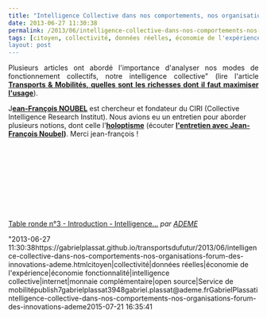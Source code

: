 ```yaml
---
title: "Intelligence Collective dans nos comportements, nos organisations - Forum des Innovations @ademe"
date: 2013-06-27 11:30:38
permalink: /2013/06/intelligence-collective-dans-nos-comportements-nos-organisations-forum-des-innovations-ademe.html
tags: [citoyen, collectivité, données réelles, économie de l'expérience, économie fonctionnalité, intelligence collective, internet, monnaie complémentaire, open source, Service de mobilité]
layout: post
---
```


<p style="text-align: justify;">Plusieurs articles ont abordé l'importance d'analyser nos modes de fonctionnement collectifs, notre intelligence collective" (lire l'article <strong><a href="https://gabrielplassat.github.io/transportsdufutur/2011/09/transports-mobilites-quelles-sont-les-richesses-dont-il-faut-maximiser-lusage.html"" target=""_blank"">Transports & Mobilités, quelles sont les richesses dont il faut maximiser l'usage</a></strong>). </p> <p style=""text-align: justify>J<strong><a href=""http://fr.linkedin.com/in/jfnoubel"" target=""_blank"">ean-François NOUBEL</a></strong> est chercheur et fondateur du CIRI (Collective Intelligence Research Institut). Nous avions eu un entretien pour aborder plusieurs notions, dont celle l'<strong><a href="https://gabrielplassat.github.io/transportsdufutur/?s=holoptisme"" target=""_blank"">holoptisme</a></strong> (écouter <strong><a href="https://gabrielplassat.github.io/transportsdufutur/2012/11/interview-de-jfnoubel-chercheur-au-collective-intelligence-research-institute.html"" target=""_blank"">l'entretien avec Jean-François Noubel</a>)</strong>. Merci jean-françois !</p> <p> <iframe frameborder=""0"" height=""270"" src=""http://www.dailymotion.com/embed/video/x119yyq"" width=""480""></iframe><br /><a href=""http://www.dailymotion.com/video/x119yyq_table-ronde-n-3-introduction-intelligence-dans-nos-usages-quotidiens_tech"" target=""_blank"">Table ronde n°3  - Introduction - Intelligence...</a> <em>par <a href=""http://www.dailymotion.com/ADEME"" target=""_blank"">ADEME</a></em></p>"2013-06-27 11:30:38https://gabrielplassat.github.io/transportsdufutur/2013/06/intelligence-collective-dans-nos-comportements-nos-organisations-forum-des-innovations-ademe.htmlcitoyen|collectivité|données réelles|économie de l'expérience|économie fonctionnalité|intelligence collective|internet|monnaie complémentaire|open source|Service de mobilitépublish7gabrielplassat3948gabriel.plassat@ademe.frGabrielPlassatintelligence-collective-dans-nos-comportements-nos-organisations-forum-des-innovations-ademe2015-07-21 16:35:41
